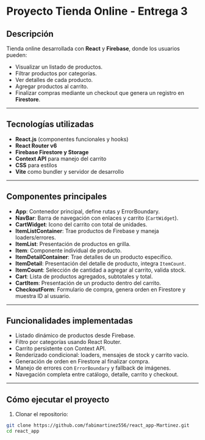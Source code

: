 # Proyecto Tienda Online - Entrega 3

## Descripción
Tienda online desarrollada con **React** y **Firebase**, donde los usuarios pueden:

- Visualizar un listado de productos.
- Filtrar productos por categorías.
- Ver detalles de cada producto.
- Agregar productos al carrito.
- Finalizar compras mediante un checkout que genera un registro en **Firestore**.

---

## Tecnologías utilizadas
- **React.js** (componentes funcionales y hooks)
- **React Router v6**
- **Firebase Firestore y Storage**
- **Context API** para manejo del carrito
- **CSS** para estilos
- **Vite** como bundler y servidor de desarrollo

---

## Componentes principales

- **App**: Contenedor principal, define rutas y ErrorBoundary.  
- **NavBar**: Barra de navegación con enlaces y carrito (`CartWidget`).  
- **CartWidget**: Icono del carrito con total de unidades.  
- **ItemListContainer**: Trae productos de Firebase y maneja loaders/errores.  
- **ItemList**: Presentación de productos en grilla.  
- **Item**: Componente individual de producto.  
- **ItemDetailContainer**: Trae detalles de un producto específico.  
- **ItemDetail**: Presentación del detalle de producto, integra `ItemCount`.  
- **ItemCount**: Selección de cantidad a agregar al carrito, valida stock.  
- **Cart**: Lista de productos agregados, subtotales y total.  
- **CartItem**: Presentación de un producto dentro del carrito.  
- **CheckoutForm**: Formulario de compra, genera orden en Firestore y muestra ID al usuario.

---

## Funcionalidades implementadas
- Listado dinámico de productos desde Firebase.
- Filtro por categorías usando React Router.
- Carrito persistente con Context API.
- Renderizado condicional: loaders, mensajes de stock y carrito vacío.
- Generación de orden en Firestore al finalizar compra.
- Manejo de errores con `ErrorBoundary` y fallback de imágenes.
- Navegación completa entre catálogo, detalle, carrito y checkout.

---

## Cómo ejecutar el proyecto

1. Clonar el repositorio:

```bash
git clone https://github.com/fabimartinez556/react_app-Martinez.git
cd react_app


